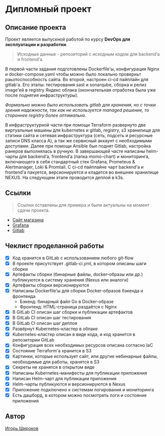 # Дипломный проект

## Описание проекта

Проект является выпускной работой по курсу **DevOps для эксплуатации и разработки**.

> Исходные данные - репозиторий с исходным кодом для backend’а и frontend’а.

В первой части задания подготовлены Dockerfile'ы, конфигурация Nginx и docker-compose.yaml чтобы можно было локально провериьт раьотоспособность сайта. Во второй, настроен ci-cd пайплайн для gitlab'а. Его этапы: тестирования sast и 
sonarqube, сборка и релиз image'ей в registry Яндекс облака (окончательная отработка была уже после поднятия инфраструктуры).

*Формально можно было использовать gitlab для хранения, но с точки зрения надежности, так как не используется managed решение, то стороннее registry более оптимально*.

В инфраструктурной части при помощи Terraform развернуто две виртуальные машины для kubernetes и gitlab, registry, s3 хранилище для статики сайта и сетевая инфраструктура (сеть, подсеть и ресурсные записи DNS класса A), а так же сервисный аккаунт с необходимыми доступами. Далее при помощи Ansible был поднят Gitlab, настройка ранеров выполнялась в ручную. В завершающей часте написаны helm-чарты для backend’а, frontend’а (папка momo-chart) и мониторинга, включающего в себя стандартный стек Grafana, Prometeus & Alertmanager, Loki & Promtail. С ci-cd пайплайне чарт backend’а и frontend’а пакуется, версионируется и кладется во внешнее хранилище NEXUS. На следующем этапе проводится деплой в k3s.

## Ссылки

> Ссылки оставлены для примера и были актуальны на момент сдачи проекта.

- [Сайт магазина](http://store.practi-testing.fun/)
- [Grafana](http://grafana.practi-testing.fun/)
- [Gitlab](https://gitlab.practi-testing.fun/)

## Чеклист проделанной работы

- [x] Код хранится в GitLab с использованием любого git-flow
- [x] В проекте присутствует .gitlab-ci.yml, в котором описаны шаги сборки
- [x] Артефакты сборки (бинарные файлы, docker-образы или др.) публикуются в систему хранения (Nexus или аналоги)
- [x] Артефакты сборки версионируются
- [x] Написаны Dockerfile'ы для сборки Docker-образов бэкенда и фронтенда 
    - Бэкенд: бинарный файл Go в Docker-образе
    - Фронтенд: HTML-страница раздаётся с Nginx
- [x] В GitLab CI описан шаг сборки и публикации артефактов
- [x] В GitLab CI описан шаг тестирования
- [x] В GitLab CI описан шаг деплоя
- [x] Развёрнут Kubernetes-кластер в облаке
- [x] Kubernetes-кластер описан в виде кода, и код хранится в репозитории GitLab
- [x] Конфигурация всех необходимых ресурсов описана согласно IaC
- [x] Состояние Terraform'а хранится в S3
- [x] Картинки, которые использует сайт, или другие небинарные файлы, необходимые для работы, хранятся в S3
- [x] Секреты не хранятся в открытом виде
- [x] Написаны Kubernetes-манифесты для публикации приложения
- [x] Написан Helm-чарт для публикации приложения
- [x] Helm-чарты публикуются и версионируются в Nexus
- [x] Приложение подключено к системам логирования и мониторинга
- [x] Есть дашборд, в котором можно посмотреть логи и состояние приложения

## Автор

[Игорь Широков](https://github.com/SanYattsu)
